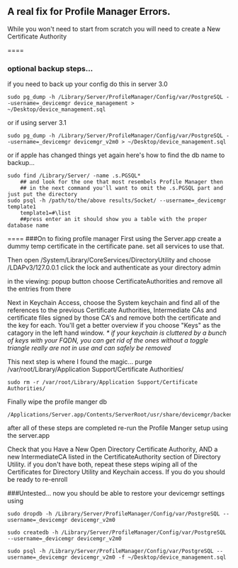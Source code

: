 ## A real fix for Profile Manager Errors.

While you won't need to start from scratch you will need to create a New Certificate Authority  

====
### optional backup steps...
if you need to back up your config do this in server 3.0
```
sudo pg_dump -h /Library/Server/ProfileManager/Config/var/PostgreSQL --username=_devicemgr device_management > ~/Desktop/device_management.sql
```
or if using server 3.1
```
sudo pg_dump -h /Library/Server/ProfileManager/Config/var/PostgreSQL --username=_devicemgr devicemgr_v2m0 > ~/Desktop/device_management.sql

```
or if apple has changed things yet again here's how to find the db name to backup...
```
sudo find /Library/Server/ -name .s.PGSQL*
	## and look for the one that most resembels Profile Manager then 
	## in the next command you'll want to omit the .s.PGSQL part and just put the directory
sudo psql -h /path/to/the/above results/Socket/ --username=_devicemgr template1  
	template1=#\list
	##press enter an it should show you a table with the proper database name
```
====
###On to fixing profile manager
First using the Server.app create a dummy temp certificate in the certificate pane.
set all services to use that.  

Then open /System/Library/CoreServices/DirectoryUtility and choose /LDAPv3/127.0.0.1
click the lock and authenticate as your directory admin

in the viewing: popup button choose CertificateAuthorities and remove all the entries from there

Next in Keychain Access, choose the System keychain and find all of the references to the previous Certificate Authorities, Intermediate CAs and certificate files signed by those CA's and remove both the certificate and the key for each.  You'll get a better overview if you choose "Keys" as the catagory in the left hand window.
_* if your keychain is cluttered by a bunch of keys with your FQDN, you can get rid of the ones without a toggle triangle really are not in use and can safely be removed_


This next step is where I found the magic...
purge /var/root/Library/Application Support/Certificate Authorities/

    sudo rm -r /var/root/Library/Application Support/Certificate Authorities/
    
Finally wipe the profile manger db

    /Applications/Server.app/Contents/ServerRoot/usr/share/devicemgr/backend/wipeDB.sh

after all of these steps are completed re-run the Profile Manger setup using the server.app  

Check that you Have a New Open Directory Certificate Authority, AND a new IntermediateCA listed in the CertificateAuthority section of Directory Utility.
if you don't have both, repeat these steps wiping all of the Certificates for Directory Utility and Keychain access. If you do you should be ready to re-enroll

###Untested...
now you should be able to restore your devicemgr settings using
```
sudo dropdb -h /Library/Server/ProfileManager/Config/var/PostgreSQL --username=_devicemgr devicemgr_v2m0
```
```
sudo createdb -h /Library/Server/ProfileManager/Config/var/PostgreSQL --username=_devicemgr devicemgr_v2m0
```
```
sudo psql -h /Library/Server/ProfileManager/Config/var/PostgreSQL --username=_devicemgr devicemgr_v2m0 -f ~/Desktop/device_management.sql
```